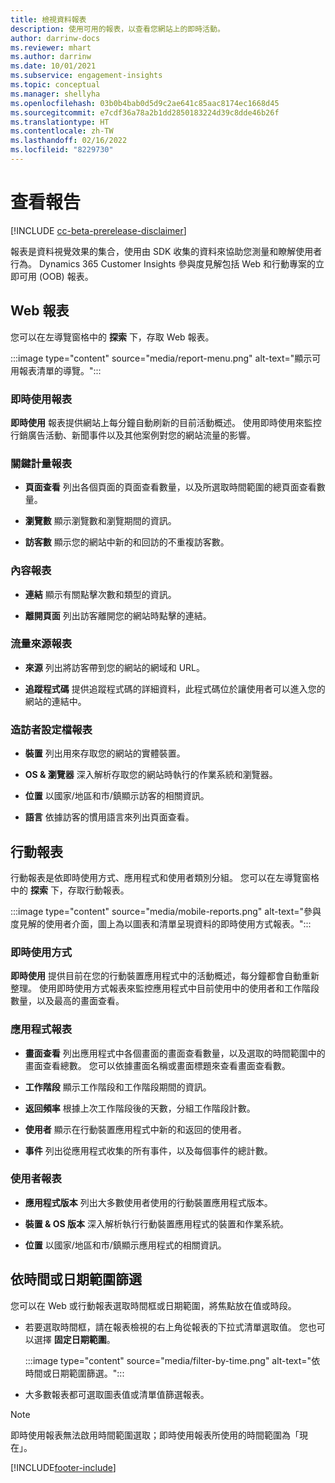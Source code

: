 ```yaml
---
title: 檢視資料報表
description: 使用可用的報表，以查看您網站上的即時活動。
author: darrinw-docs
ms.reviewer: mhart
ms.author: darrinw
ms.date: 10/01/2021
ms.subservice: engagement-insights
ms.topic: conceptual
ms.manager: shellyha
ms.openlocfilehash: 03b0b4bab0d5d9c2ae641c85aac8174ec1668d45
ms.sourcegitcommit: e7cdf36a78a2b1dd2850183224d39c8dde46b26f
ms.translationtype: HT
ms.contentlocale: zh-TW
ms.lasthandoff: 02/16/2022
ms.locfileid: "8229730"
---
```

# <a name="view-reports"></a>查看報告

[!INCLUDE [cc-beta-prerelease-disclaimer](includes/cc-beta-prerelease-disclaimer.md)]

報表是資料視覺效果的集合，使用由 SDK 收集的資料來協助您測量和瞭解使用者行為。 Dynamics 365 Customer Insights 參與度見解包括 Web 和行動專案的立即可用 (OOB) 報表。  

## <a name="web-reports"></a>Web 報表

您可以在左導覽窗格中的 **探索** 下，存取 Web 報表。

:::image type="content" source="media/report-menu.png" alt-text="顯示可用報表清單的導覽。":::

### <a name="real-time-usage-report"></a>即時使用報表

**即時使用** 報表提供網站上每分鐘自動刷新的目前活動概述。 使用即時使用來監控行銷廣告活動、新聞事件以及其他案例對您的網站流量的影響。

### <a name="key-metrics-reports"></a>關鍵計量報表

- **頁面查看** 列出各個頁面的頁面查看數量，以及所選取時間範圍的總頁面查看數量。

- **瀏覽數** 顯示瀏覽數和瀏覽期間的資訊。

- **訪客數** 顯示您的網站中新的和回訪的不重複訪客數。

### <a name="content-reports"></a>內容報表

- **連結** 顯示有關點擊次數和類型的資訊。

- **離開頁面** 列出訪客離開您的網站時點擊的連結。

### <a name="traffic-sources-reports"></a>流量來源報表

- **來源** 列出將訪客帶到您的網站的網域和 URL。

- **追蹤程式碼** 提供追蹤程式碼的詳細資料，此程式碼位於讓使用者可以進入您的網站的連結中。

### <a name="visitor-profiles-reports"></a>造訪者設定檔報表

- **裝置** 列出用來存取您的網站的實體裝置。

- **OS & 瀏覽器** 深入解析存取您的網站時執行的作業系統和瀏覽器。

- **位置** 以國家/地區和市/鎮顯示訪客的相關資訊。

- **語言** 依據訪客的慣用語言來列出頁面查看。

## <a name="mobile-reports"></a>行動報表

行動報表是依即時使用方式、應用程式和使用者類別分組。 您可以在左導覽窗格中的 **探索** 下，存取行動報表。   

:::image type="content" source="media/mobile-reports.png" alt-text="參與度見解的使用者介面，圖上為以圖表和清單呈現資料的即時使用方式報表。":::   

### <a name="real-time-usage"></a>即時使用方式

**即時使用** 提供目前在您的行動裝置應用程式中的活動概述，每分鐘都會自動重新整理。 使用即時使用方式報表來監控應用程式中目前使用中的使用者和工作階段數量，以及最高的畫面查看。

### <a name="app-reports"></a>應用程式報表

- **畫面查看** 列出應用程式中各個畫面的畫面查看數量，以及選取的時間範圍中的畫面查看總數。 您可以依據畫面名稱或畫面標題來查看畫面查看數。

- **工作階段** 顯示工作階段和工作階段期間的資訊。

- **返回頻率** 根據上次工作階段後的天數，分組工作階段計數。

- **使用者** 顯示在行動裝置應用程式中新的和返回的使用者。

- **事件** 列出從應用程式收集的所有事件，以及每個事件的總計數。

### <a name="user-reports"></a>使用者報表

- **應用程式版本** 列出大多數使用者使用的行動裝置應用程式版本。

- **裝置 & OS 版本** 深入解析執行行動裝置應用程式的裝置和作業系統。

- **位置** 以國家/地區和市/鎮顯示應用程式的相關資訊。

## <a name="filter-by-time-or-date-range"></a>依時間或日期範圍篩選

您可以在 Web 或行動報表選取時間框或日期範圍，將焦點放在值或時段。 

- 若要選取時間框，請在報表檢視的右上角從報表的下拉式清單選取值。 您也可以選擇 **固定日期範圍**。 

  :::image type="content" source="media/filter-by-time.png" alt-text="依時間或日期範圍篩選。":::   

- 大多數報表都可選取圖表值或清單值篩選報表。

> [!NOTE]
> 即時使用報表無法啟用時間範圍選取；即時使用報表所使用的時間範圍為「現在」。


[!INCLUDE[footer-include](../includes/footer-banner.md)]
